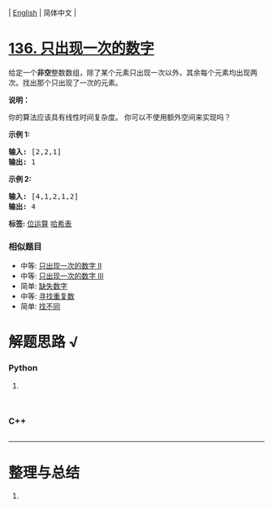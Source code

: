 | [English](README_EN.md) | 简体中文 |

# [136. 只出现一次的数字](https://leetcode-cn.com/problems/single-number)
<p>给定一个<strong>非空</strong>整数数组，除了某个元素只出现一次以外，其余每个元素均出现两次。找出那个只出现了一次的元素。</p>

<p><strong>说明：</strong></p>

<p>你的算法应该具有线性时间复杂度。 你可以不使用额外空间来实现吗？</p>

<p><strong>示例 1:</strong></p>

<pre><strong>输入:</strong> [2,2,1]
<strong>输出:</strong> 1
</pre>

<p><strong>示例&nbsp;2:</strong></p>

<pre><strong>输入:</strong> [4,1,2,1,2]
<strong>输出:</strong> 4</pre>

**标签:**  [位运算](https://leetcode-cn.com/tag/bit-manipulation) [哈希表](https://leetcode-cn.com/tag/hash-table) 
 ### 相似题目
- 中等:	[只出现一次的数字 II](https://leetcode-cn.com/problems/single-number-ii) 
- 中等:	[只出现一次的数字 III](https://leetcode-cn.com/problems/single-number-iii) 
- 简单:	[缺失数字](https://leetcode-cn.com/problems/missing-number) 
- 中等:	[寻找重复数](https://leetcode-cn.com/problems/find-the-duplicate-number) 
- 简单:	[找不同](https://leetcode-cn.com/problems/find-the-difference) 

# 解题思路 √

### Python

1. 

```python

```


```python

```

### C++

```cpp

```

---



# 整理与总结

1. 